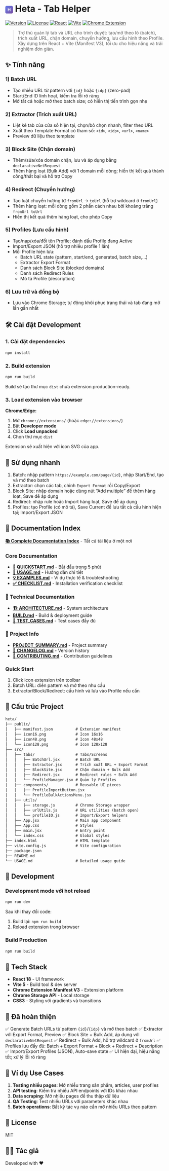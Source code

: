 # <img src="public/icon48.svg" alt="Heta" width="24" height="24" style="vertical-align: middle;"> Heta - Tab Helper

[![Version](https://img.shields.io/badge/version-1.0.0-blue.svg)](./CHANGELOG.md)
[![License](https://img.shields.io/badge/license-MIT-green.svg)](./LICENSE)
[![React](https://img.shields.io/badge/React-18.2.0-61dafb.svg)](https://reactjs.org/)
[![Vite](https://img.shields.io/badge/Vite-5.0.8-646cff.svg)](https://vitejs.dev/)
[![Chrome Extension](https://img.shields.io/badge/Chrome%20Extension-Manifest%20V3-4285f4.svg)](https://developer.chrome.com/docs/extensions/mv3/)

> Trợ thủ quản lý tab và URL cho trình duyệt: tạo/mở theo lô (batch), trích xuất URL, chặn domain, chuyển hướng, lưu cấu hình theo Profile. Xây dựng trên React + Vite (Manifest V3), tối ưu cho hiệu năng và trải nghiệm đơn giản.

## ✨ Tính năng

### 1) Batch URL

- Tạo nhiều URL từ pattern với `{id}` hoặc `{idp}` (zero-pad)
- Start/End ID linh hoạt, kiểm tra lỗi rõ ràng
- Mở tất cả hoặc mở theo batch size; có hiển thị tiến trình gọn nhẹ

### 2) Extractor (Trích xuất URL)

- Liệt kê tab của cửa sổ hiện tại, chọn/bỏ chọn nhanh, filter theo URL
- Xuất theo Template Format có tham số: `<id>`, `<idp>`, `<url>`, `<name>`
- Preview dữ liệu theo template

### 3) Block Site (Chặn domain)

- Thêm/sửa/xóa domain chặn, lưu và áp dụng bằng `declarativeNetRequest`
- Thêm hàng loạt (Bulk Add) với 1 domain mỗi dòng; hiển thị kết quả thành công/thất bại và hỗ trợ Copy

### 4) Redirect (Chuyển hướng)

- Tạo luật chuyển hướng từ `fromUrl` → `toUrl` (hỗ trợ wildcard ở `fromUrl`)
- Thêm hàng loạt: mỗi dòng gồm 2 phần cách nhau bởi khoảng trắng `fromUrl toUrl`
- Hiển thị kết quả thêm hàng loạt, cho phép Copy

### 5) Profiles (Lưu cấu hình)

- Tạo/nạp/xóa/đổi tên Profile; đánh dấu Profile đang Active
- Import/Export JSON (hỗ trợ nhiều profile 1 lần)
- Mỗi Profile hiện lưu:
  - Batch URL state (pattern, start/end, generated, batch size,...)
  - Extractor Export Format
  - Danh sách Block Site (blocked domains)
  - Danh sách Redirect Rules
  - Mô tả Profile (description)

### 6) Lưu trữ và đồng bộ

- Lưu vào Chrome Storage; tự động khôi phục trạng thái và tab đang mở lần gần nhất

## 🛠️ Cài đặt Development

### 1. Cài đặt dependencies

```bash
npm install
```

### 2. Build extension

```bash
npm run build
```

Build sẽ tạo thư mục `dist` chứa extension production-ready.

### 3. Load extension vào browser

**Chrome/Edge:**

1. Mở `chrome://extensions/` (hoặc `edge://extensions/`)
2. Bật **Developer mode**
3. Click **Load unpacked**
4. Chọn thư mục `dist`

Extension sẽ xuất hiện với icon SVG của app.

## 🎯 Sử dụng nhanh

1. Batch: nhập pattern `https://example.com/page/{id}`, nhập Start/End, tạo và mở theo batch
2. Extractor: chọn các tab, chỉnh `Export Format` rồi Copy/Export
3. Block Site: nhập domain hoặc dùng nút “Add multiple” để thêm hàng loạt, Save để áp dụng
4. Redirect: nhập rule hoặc Import hàng loạt, Save để áp dụng
5. Profiles: tạo Profile (có mô tả), Save Current để lưu tất cả cấu hình hiện tại; Import/Export JSON

## 📖 Documentation Index

**[📚 Complete Documentation Index](./DOCS_INDEX.md)** - Tất cả tài liệu ở một nơi

### Core Documentation

- **[🚀 QUICKSTART.md](./QUICKSTART.md)** - Bắt đầu trong 5 phút
- **[📘 USAGE.md](./USAGE.md)** - Hướng dẫn chi tiết
- **[💡 EXAMPLES.md](./EXAMPLES.md)** - Ví dụ thực tế & troubleshooting
- **[✅ CHECKLIST.md](./CHECKLIST.md)** - Installation verification checklist

### 🔧 Technical Documentation

- **[🏗️ ARCHITECTURE.md](./ARCHITECTURE.md)** - System architecture
- **[BUILD.md](./BUILD.md)** - Build & deployment guide
- **[🧪 TEST_CASES.md](./TEST_CASES.md)** - Test cases đầy đủ

### 📝 Project Info

- **[PROJECT_SUMMARY.md](./PROJECT_SUMMARY.md)** - Project summary
- **[📝 CHANGELOG.md](./CHANGELOG.md)** - Version history
- **[🤝 CONTRIBUTING.md](./CONTRIBUTING.md)** - Contribution guidelines

### Quick Start

1. Click icon extension trên toolbar
2. Batch URL: điền pattern và mở theo nhu cầu
3. Extractor/Block/Redirect: cấu hình và lưu vào Profile nếu cần

## 📂 Cấu trúc Project

```
heta/
├── public/
│   ├── manifest.json          # Extension manifest
│   ├── icon16.png             # Icon 16x16
│   ├── icon48.png             # Icon 48x48
│   └── icon128.png            # Icon 128x128
├── src/
│   ├── tabs/                  # Tabs/Screens
│   │   ├── BatchUrl.jsx       # Batch URL
│   │   ├── Extractor.jsx      # Trích xuất URL + Export Format
│   │   ├── BlockSite.jsx      # Chặn domain + Bulk Add
│   │   ├── Redirect.jsx       # Redirect rules + Bulk Add
│   │   └── ProfileManager.jsx # Quản lý Profiles
│   ├── components/            # Reusable UI pieces
│   │   ├── ProfileImportButton.jsx
│   │   └── ProfileBulkActionsMenu.jsx
│   ├── utils/
│   │   ├── storage.js         # Chrome Storage wrapper
│   │   ├── urlUtils.js        # URL utilities (batch open)
│   │   └── profileIO.js       # Import/Export helpers
│   ├── App.jsx                # Main app component
│   ├── App.css                # Styles
│   ├── main.jsx               # Entry point
│   └── index.css              # Global styles
├── index.html                 # HTML template
├── vite.config.js             # Vite configuration
├── package.json
├── README.md
└── USAGE.md                   # Detailed usage guide
```

## 🔧 Development

### Development mode với hot reload

```bash
npm run dev
```

Sau khi thay đổi code:

1. Build lại: `npm run build`
2. Reload extension trong browser

### Build Production

```bash
npm run build
```

## 🎨 Tech Stack

- **React 18** - UI framework
- **Vite 5** - Build tool & dev server
- **Chrome Extension Manifest V3** - Extension platform
- **Chrome Storage API** - Local storage
- **CSS3** - Styling với gradients và transitions

## 📝 Đã hoàn thiện

✅ Generate Batch URLs từ pattern `{id}`/`{idp}` và mở theo batch
✅ Extractor với Export Format, Preview
✅ Block Site + Bulk Add, áp dụng với `declarativeNetRequest`
✅ Redirect + Bulk Add, hỗ trợ wildcard ở `fromUrl`
✅ Profiles lưu đầy đủ: Batch + Export Format + Block + Redirect + Description
✅ Import/Export Profiles (JSON), Auto-save state
✅ UI hiện đại, hiệu năng tốt; xử lý lỗi rõ ràng

## 🚀 Ví dụ Use Cases

1. **Testing nhiều pages**: Mở nhiều trang sản phẩm, articles, user profiles
2. **API testing**: Kiểm tra nhiều API endpoints với IDs khác nhau
3. **Data scraping**: Mở nhiều pages để thu thập dữ liệu
4. **QA Testing**: Test nhiều URLs với parameters khác nhau
5. **Batch operations**: Bất kỳ tác vụ nào cần mở nhiều URLs theo pattern

## 📄 License

MIT

## 👨‍💻 Tác giả

Developed with ❤️
